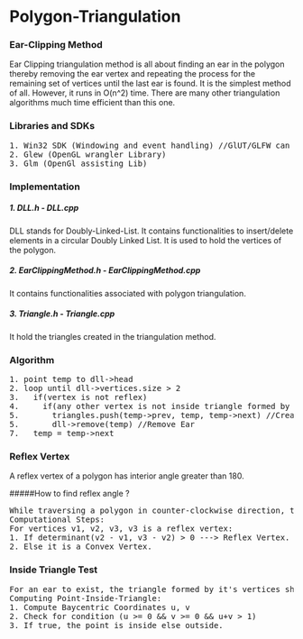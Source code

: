 # Polygon-Triangulation

### Ear-Clipping Method

Ear Clipping triangulation method is all about finding an ear in the polygon thereby removing the ear vertex and repeating the process
for the remaining set of vertices until the last ear is found. It is the simplest method of all. However, it runs in O(n^2) time. There are 
many other triangulation algorithms much time efficient than this one.

### Libraries and SDKs

<pre>
1. Win32 SDK (Windowing and event handling) //GlUT/GLFW can be used instead
2. Glew (OpenGL wrangler Library)
3. Glm (OpenGl assisting Lib)
</pre>

### Implementation

##### 1. DLL.h - DLL.cpp

DLL stands for Doubly-Linked-List. It contains functionalities to insert/delete elements in a circular Doubly Linked List. It is used to hold the
vertices of the polygon.

##### 2. EarClippingMethod.h - EarClippingMethod.cpp

It contains functionalities associated with polygon triangulation.

##### 3. Triangle.h - Triangle.cpp

It hold the triangles created in the triangulation method.

### Algorithm

<pre>
1. point temp to dll->head 
2. loop until dll->vertices.size > 2 
3.   if(vertex is not reflex) 
4.     if(any other vertex is not inside triangle formed by (temp->prev, temp, temp->next))
5.       triangles.push(temp->prev, temp, temp->next) //Create Triangle 
5.       dll->remove(temp) //Remove Ear 
7.   temp = temp->next 
</pre>

### Reflex Vertex

A reflex vertex of a polygon has interior angle greater than 180. 

#####How to find reflex angle ?

<pre>
While traversing a polygon in counter-clockwise direction, the vertex at which a left turn is taken is identified as a reflex vertex.
Computational Steps:
For vertices v1, v2, v3, v3 is a reflex vertex:
1. If determinant(v2 - v1, v3 - v2) > 0 ---> Reflex Vertex.
2. Else it is a Convex Vertex.
</pre>

### Inside Triangle Test

<pre>
For an ear to exist, the triangle formed by it's vertices should not contain any other vertices of the polygon.
Computing Point-Inside-Triangle:
1. Compute Baycentric Coordinates u, v
2. Check for condition (u >= 0 && v >= 0 && u+v > 1)
3. If true, the point is inside else outside.
</pre>



